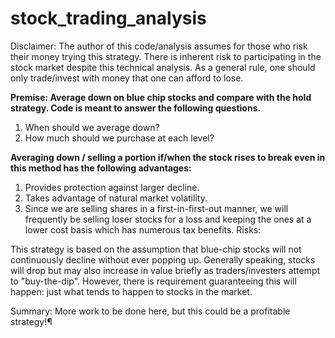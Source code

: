 # stock_trading_analysis

Disclaimer: The author of this code/analysis assumes for those who risk their money trying this strategy. There is inherent risk to participating in the stock market despite this technical analysis. As a general rule, one should only trade/invest with money that one can afford to lose.


**Premise: Average down on blue chip stocks and compare with the hold strategy. Code is meant to answer the following questions.**

1. When should we average down?
2. How much should we purchase at each level?

**Averaging down / selling a portion if/when the stock rises to break even in this method has the following advantages:**

1. Provides protection against larger decline.
2. Takes advantage of natural market volatility.
3. Since we are selling shares in a first-in-first-out manner, we will frequently be selling loser stocks for a loss and keeping the ones at a lower cost basis which has numerous tax benefits.
Risks:

This strategy is based on the assumption that blue-chip stocks will not continuously decline without ever popping up. Generally speaking, stocks will drop but may also increase in value briefly as traders/investers attempt to "buy-the-dip". However, there is requirement guaranteeing this will happen: just what tends to happen to stocks in the market.

Summary: More work to be done here, but this could be a profitable strategy!¶

